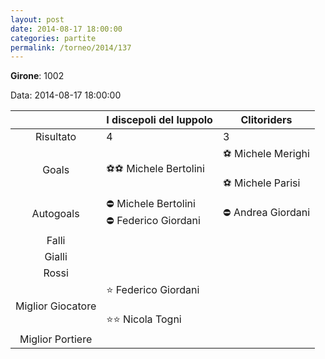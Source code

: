 ```yaml
---
layout: post
date: 2014-08-17 18:00:00
categories: partite
permalink: /torneo/2014/137
---
```

**Girone**: 1002

Data: 2014-08-17 18:00:00

| | I discepoli del luppolo | Clitoriders |
|:-----:|-----|-----|
Risultato|4|3
Goals|⚽⚽ Michele Bertolini|⚽ Michele Merighi<br/><br/>⚽ Michele Parisi<br/>
Autogoals|⛔ Michele Bertolini<br/>⛔ Federico Giordani|⛔ Andrea Giordani<br/>
Falli||
Gialli||
Rossi||
Miglior Giocatore|⭐ Federico Giordani<br/><br/>⭐⭐ Nicola Togni<br/>|
Miglior Portiere||